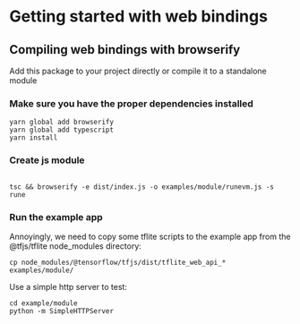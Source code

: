 
# Getting started with web bindings



## Compiling web bindings with browserify

Add this package to your project directly or compile it to a standalone module

### Make sure you have the proper dependencies installed

```console
yarn global add browserify
yarn global add typescript
yarn install
```

### Create js module
```console

tsc && browserify -e dist/index.js -o examples/module/runevm.js -s rune
```
### Run the example app

Annoyingly, we need to copy some tflite scripts to the example app from the @tfjs/tflite node_modules directory:

```console
cp node_modules/@tensorflow/tfjs/dist/tflite_web_api_* examples/module/
```

Use a simple http server to test:
```console
cd example/module
python -m SimpleHTTPServer
```